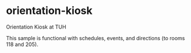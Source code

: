 # orientation-kiosk
Orientation Kiosk at TUH

This sample is functional with schedules, events, and directions (to rooms 118 and 205).
